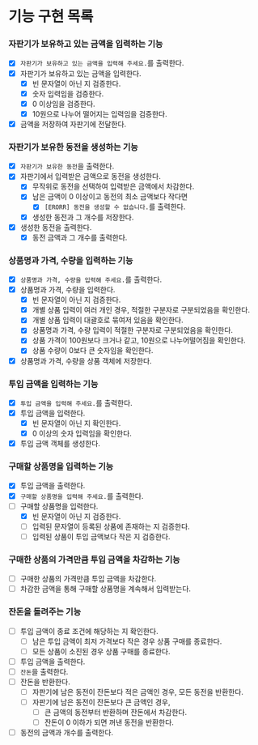 # 기능 구현 목록

### 자판기가 보유하고 있는 금액을 입력하는 기능

- [x] `자판기가 보유하고 있는 금액을 입력해 주세요.`를 출력한다.
- [x] 자판기가 보유하고 있는 금액을 입력한다.
    - [x] 빈 문자열이 아닌 지 검증한다.
    - [x] 숫자 입력임을 검증한다.
    - [x] 0 이상임을 검증한다.
    - [x] 10원으로 나누어 떨어지는 입력임을 검증한다.
- [x] 금액을 저장하여 자판기에 전달한다.

### 자판기가 보유한 동전을 생성하는 기능

- [x] `자판기가 보유한 동전`을 출력한다.
- [x] 자판기에서 입력받은 금액으로 동전을 생성한다.
    - [x] 무작위로 동전을 선택하여 입력받은 금액에서 차감한다.
    - [x] 남은 금액이 0 이상이고 동전의 최소 금액보다 작다면
        - [x] `[ERORR] 동전을 생성할 수 없습니다.`를 출력한다.
    - [x] 생성한 동전과 그 개수를 저장한다.
- [x] 생성한 동전을 출력한다.
    - [x] 동전 금액과 그 개수를 출력한다.

### 상품명과 가격, 수량을 입력하는 기능

- [x] `상품명과 가격, 수량을 입력해 주세요.`를 출력한다.
- [x] 상품명과 가격, 수량을 입력한다.
    - [x] 빈 문자열이 아닌 지 검증한다.
    - [x] 개별 상품 입력이 여러 개인 경우, 적절한 구분자로 구분되었음을 확인한다.
    - [x] 개별 상품 입력이 대괄호로 묶여저 있음을 확인한다.
    - [x] 상품명과 가격, 수량 입력이 적절한 구분자로 구분되었음을 확인한다.
    - [x] 상품 가격이 100원보다 크거나 같고, 10원으로 나누어떨어짐을 확인한다.
    - [x] 상품 수량이 0보다 큰 숫자임을 확인한다.
- [x] 상품명과 가격, 수량을 상품 객체에 저장한다.

### 투입 금액을 입력하는 기능

- [x] `투입 금액을 입력해 주세요.`를 출력한다.
- [x] 투입 금액을 입력한다.
    - [x] 빈 문자열이 아닌 지 확인한다.
    - [x] 0 이상의 숫자 입력임을 확인한다.
- [x] 투입 금액 객체를 생성한다.

### 구매할 상품명을 입력하는 기능

- [x] 투입 금액을 출력한다.
- [x] `구매할 상품명을 입력해 주세요.`를 출력한다.
- [ ] 구매할 상품명을 입력한다.
    - [x] 빈 문자열이 아닌 지 검증한다.
    - [ ] 입력된 문자열이 등록된 상품에 존재하는 지 검증한다.
    - [ ] 입력된 상품이 투입 금액보다 작은 지 검증한다.

### 구매한 상품의 가격만큼 투입 금액을 차감하는 기능

- [ ] 구매한 상품의 가격만큼 투입 금액을 차감한다.
- [ ] 차감한 금액을 통해 구매할 상품명을 계속해서 입력받는다.

### 잔돈을 돌려주는 기능

- [ ] 투입 금액이 종료 조건에 해당하는 지 확인한다.
    - [ ] 남은 투입 금액이 최저 가격보다 작은 경우 상품 구매를 종료한다.
    - [ ] 모든 상품이 소진된 경우 상품 구매를 종료한다.
- [ ] 투입 금액을 출력한다.
- [ ] `잔돈`을 출력한다.
- [ ] 잔돈을 반환한다.
    - [ ] 자판기에 남은 동전이 잔돈보다 적은 금액인 경우, 모든 동전을 반환한다.
    - [ ] 자판기에 남은 동전이 잔돈보다 큰 금액인 경우,
        - [ ] 큰 금액의 동전부터 반환하며 잔돈에서 차감한다.
        - [ ] 잔돈이 0 이하가 되면 꺼낸 동전을 반환한다.
- [ ] 동전의 금액과 개수를 출력한다.
